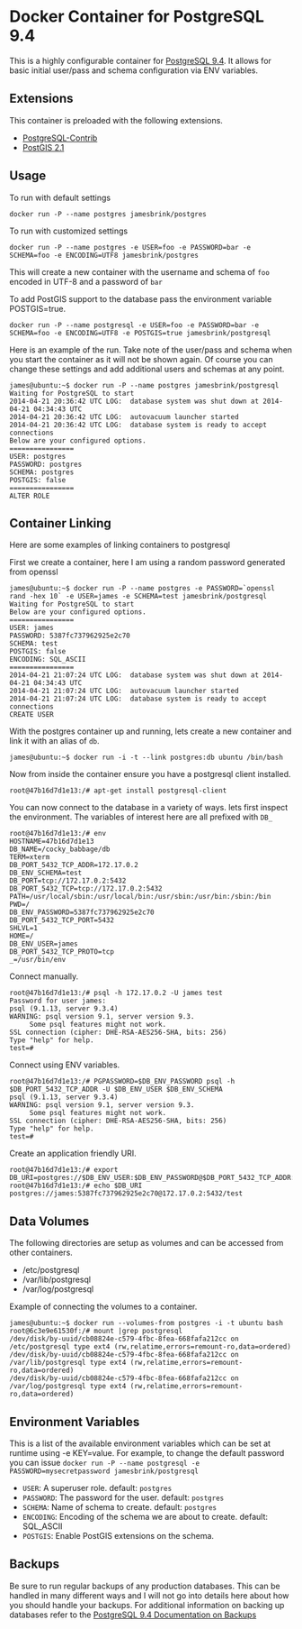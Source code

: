 Docker Container for PostgreSQL 9.4
=================

This is a highly configurable container for [PostgreSQL 9.4](http://www.postgresql.org/).
It allows for basic initial user/pass and schema configuration via ENV variables.

## Extensions

This container is preloaded with the following extensions.

* [PostgreSQL-Contrib](http://www.postgresql.org/docs/9.4/static/contrib.html)
* [PostGIS 2.1](http://postgis.net/)


## Usage

To run with default settings

```
docker run -P --name postgres jamesbrink/postgres
```

To run with customized settings

```
docker run -P --name postgres -e USER=foo -e PASSWORD=bar -e SCHEMA=foo -e ENCODING=UTF8 jamesbrink/postgres
```
This will create a new container with the username and schema of `foo` encoded in UTF-8 and a password of `bar`

To add PostGIS support to the database pass the environment variable POSTGIS=true.
```
docker run -P --name postgresql -e USER=foo -e PASSWORD=bar -e SCHEMA=foo -e ENCODING=UTF8 -e POSTGIS=true jamesbrink/postgresql
```

Here is an example of the run. Take note of the user/pass and schema when you start the container as it will not be shown again. Of course you can change these settings and add additional users and schemas at any point.


    james@ubuntu:~$ docker run -P --name postgres jamesbrink/postgresql
    Waiting for PostgreSQL to start
    2014-04-21 20:36:42 UTC LOG:  database system was shut down at 2014-04-21 04:34:43 UTC
    2014-04-21 20:36:42 UTC LOG:  autovacuum launcher started
    2014-04-21 20:36:42 UTC LOG:  database system is ready to accept connections
    Below are your configured options.
    ================
    USER: postgres
    PASSWORD: postgres
    SCHEMA: postgres
    POSTGIS: false
    ================
    ALTER ROLE


## Container Linking

Here are some examples of linking containers to postgresql

First we create a container, here I am using a random password generated from openssl

    james@ubuntu:~$ docker run -P --name postgres -e PASSWORD=`openssl rand -hex 10` -e USER=james -e SCHEMA=test jamesbrink/postgresql
    Waiting for PostgreSQL to start
    Below are your configured options.
    ================
    USER: james
    PASSWORD: 5387fc737962925e2c70
    SCHEMA: test
    POSTGIS: false
    ENCODING: SQL_ASCII
    ================
    2014-04-21 21:07:24 UTC LOG:  database system was shut down at 2014-04-21 04:34:43 UTC
    2014-04-21 21:07:24 UTC LOG:  autovacuum launcher started
    2014-04-21 21:07:24 UTC LOG:  database system is ready to accept connections
    CREATE USER

With the postgres container up and running, lets create a new container and link it with an alias of `db`.

    james@ubuntu:~$ docker run -i -t --link postgres:db ubuntu /bin/bash
    
Now from inside the container ensure you have a postgresql client installed.

    root@47b16d7d1e13:/# apt-get install postgresql-client
    
You can now connect to the database in a variety of ways. lets first inspect the environment. The variables of interest here are all prefixed with `DB_`

    root@47b16d7d1e13:/# env
    HOSTNAME=47b16d7d1e13
    DB_NAME=/cocky_babbage/db
    TERM=xterm
    DB_PORT_5432_TCP_ADDR=172.17.0.2
    DB_ENV_SCHEMA=test
    DB_PORT=tcp://172.17.0.2:5432
    DB_PORT_5432_TCP=tcp://172.17.0.2:5432
    PATH=/usr/local/sbin:/usr/local/bin:/usr/sbin:/usr/bin:/sbin:/bin
    PWD=/
    DB_ENV_PASSWORD=5387fc737962925e2c70
    DB_PORT_5432_TCP_PORT=5432
    SHLVL=1
    HOME=/
    DB_ENV_USER=james
    DB_PORT_5432_TCP_PROTO=tcp
    _=/usr/bin/env

Connect manually.

    root@47b16d7d1e13:/# psql -h 172.17.0.2 -U james test
    Password for user james: 
    psql (9.1.13, server 9.3.4)
    WARNING: psql version 9.1, server version 9.3.
         Some psql features might not work.
    SSL connection (cipher: DHE-RSA-AES256-SHA, bits: 256)
    Type "help" for help.
    test=# 

Connect using ENV variables.

    root@47b16d7d1e13:/# PGPASSWORD=$DB_ENV_PASSWORD psql -h $DB_PORT_5432_TCP_ADDR -U $DB_ENV_USER $DB_ENV_SCHEMA
    psql (9.1.13, server 9.3.4)
    WARNING: psql version 9.1, server version 9.3.
         Some psql features might not work.
    SSL connection (cipher: DHE-RSA-AES256-SHA, bits: 256)
    Type "help" for help.
    test=# 
    
Create an application friendly URI.

    root@47b16d7d1e13:/# export DB_URI=postgres://$DB_ENV_USER:$DB_ENV_PASSWORD@$DB_PORT_5432_TCP_ADDR:$DB_PORT_5432_TCP_PORT/$DB_ENV_SCHEMA
    root@47b16d7d1e13:/# echo $DB_URI
    postgres://james:5387fc737962925e2c70@172.17.0.2:5432/test

## Data Volumes

The following directories are setup as volumes and can be accessed from other containers.

* /etc/postgresql
* /var/lib/postgresql
* /var/log/postgresql
 
Example of connecting the volumes to a container.


    james@ubuntu:~$ docker run --volumes-from postgres -i -t ubuntu bash
    root@6c3e9e61530f:/# mount |grep postgresql
    /dev/disk/by-uuid/cb08824e-c579-4fbc-8fea-668fafa212cc on /etc/postgresql type ext4 (rw,relatime,errors=remount-ro,data=ordered)
    /dev/disk/by-uuid/cb08824e-c579-4fbc-8fea-668fafa212cc on /var/lib/postgresql type ext4 (rw,relatime,errors=remount-ro,data=ordered)
    /dev/disk/by-uuid/cb08824e-c579-4fbc-8fea-668fafa212cc on /var/log/postgresql type ext4 (rw,relatime,errors=remount-ro,data=ordered)
    

    
## Environment Variables

This is a list of the available environment variables which can be set at runtime using -e KEY=value.
For example, to change the default password you can issue `docker run -P --name postgresql -e PASSWORD=mysecretpassword jamesbrink/postgresql`

* `USER`: A superuser role. default: `postgres`
* `PASSWORD`: The password for the user. default: `postgres`
* `SCHEMA`: Name of schema to create. default: `postgres`
* `ENCODING`: Encoding of the schema we are about to create. default: SQL_ASCII
* `POSTGIS`: Enable PostGIS extensions on the schema.

## Backups

Be sure to run regular backups of any production databases. This can be handled in many different ways and I will not go into details here about how you should handle your backups. For additional information on backing up databases refer to the [PostgreSQL 9.4 Documentation on Backups](http://www.postgresql.org/docs/9.4/static/backup.html)

